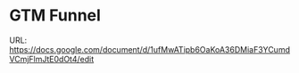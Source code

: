 # GTM Funnel

URL: https://docs.google.com/document/d/1ufMwATipb6OaKoA36DMiaF3YCumdVCmjFlmJtE0dOt4/edit
